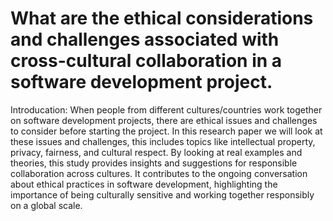 # What are the ethical considerations and challenges associated with cross-cultural collaboration in a software development project.

Introducation:
When people from different cultures/countries work together on software development projects, there are ethical issues and challenges to consider before starting the project. In this research paper we will look at these issues and challenges, this includes topics like intellectual property, privacy, fairness, and cultural respect. By looking at real examples and theories, this study provides insights and suggestions for responsible collaboration across cultures. It contributes to the ongoing conversation about ethical practices in software development, highlighting the importance of being culturally sensitive and working together responsibly on a global scale.

